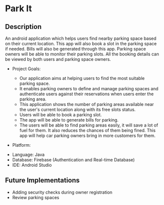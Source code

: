 Park It
=============================

Description
------------

An android application which helps users find nearby parking space based on their current location. This app will also book a slot in the parking space if needed. Bills will also be generated through this app. Parking space owners will be able to monitor their parking slots. All the booking details can be viewed by both users and parking space owners.


- Project Goals: 

  * Our application aims at helping users to find the most suitable parking space.
  * It enables parking owners to define and manage parking spaces and authenticate users against their reservations when users enter the parking area.
  * This application shows the number of parking areas available near the user's current location along with its free slots status.
  * Users will be able to book a parking slot.
  * The app will be able to generate bills for parking.
  * The users will be able to find parking areas easily, it will save a lot of fuel for them. It also reduces the chances of them being fined. This app will help car parking owners bring in more customers for them.

- Platform: 
 * Language: Java
 * Database: Firebase (Authentication and Real-time Database)
 * IDE: Android Studio

Future Implementations
---------------

- Adding security checks during owner registration
- Review parking spaces


